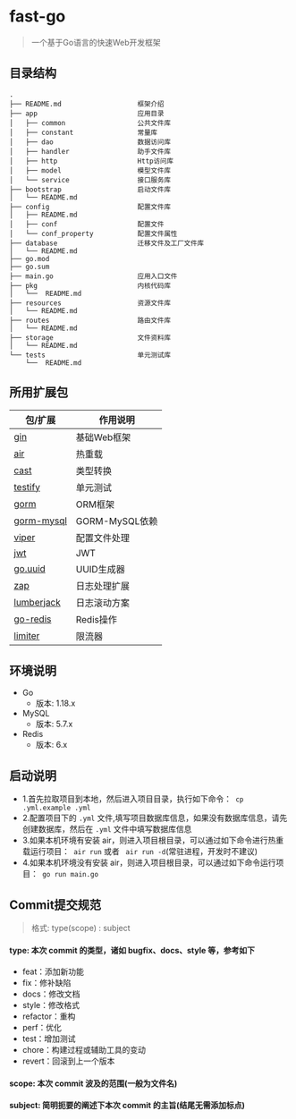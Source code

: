 # fast-go

> 一个基于Go语言的快速Web开发框架

## 目录结构

```
.
├── README.md                   框架介绍
├── app                         应用目录
│   ├── common                  公共文件库
│   ├── constant                常量库
│   ├── dao                     数据访问库
│   ├── handler                 助手文件库
│   ├── http                    Http访问库
│   ├── model                   模型文件库
│   └── service                 接口服务库
├── bootstrap                   启动文件库
│   └── README.md
├── config                      配置文件库
│   ├── README.md
│   ├── conf                    配置文件
│   └── conf_property           配置文件属性
├── database                    迁移文件及工厂文件库
│   └── README.md
├── go.mod
├── go.sum
├── main.go                     应用入口文件
├── pkg                         内核代码库
│   └──  README.md
├── resources                   资源文件库
│   └── README.md
├── routes                      路由文件库
│   └── README.md
├── storage                     文件资料库
│   └── README.md
└── tests                       单元测试库
    └──  README.md

```

## 所用扩展包

| 包/扩展                                                  | 作用说明         |
|-------------------------------------------------------|--------------|
| [gin](https://github.com/gin-gonic/gin)               | 基础Web框架      |
| [air](https://github.com/cosmtrek/air)                | 热重载          |
| [cast](https://github.com/spf13/cast)                 | 类型转换         |
| [testify](https://github.com/stretchr/testify)        | 单元测试         |
| [gorm](https://github.com/go-gorm/gorm)               | ORM框架        |
| [gorm-mysql](https://github.com/go-gorm/mysql)        | GORM-MySQL依赖 |
| [viper](https://github.com/spf13/viper)               | 配置文件处理       |
| [jwt](https://github.com/dgrijalva/jwt-go)            | JWT          |
| [go.uuid](https://github.com/satori/go.uuid)          | UUID生成器      |
| [zap](https://github.com/uber-go/zap)                 | 日志处理扩展       |
| [lumberjack](https://github.com/natefinch/lumberjack) | 日志滚动方案       |
| [go-redis](https://github.com/go-redis/redis)         | Redis操作      |
| [limiter](https://github.com/ulule/limiter)           | 限流器          |

## 环境说明
- Go 
  - 版本: 1.18.x
- MySQL
  - 版本: 5.7.x 
- Redis
  - 版本: 6.x

## 启动说明
- 1.首先拉取项目到本地，然后进入项目目录，执行如下命令：` cp .yml.example .yml`
- 2.配置项目下的 `.yml` 文件,填写项目数据库信息，如果没有数据库信息，请先创建数据库，然后在 `.yml` 文件中填写数据库信息
- 3.如果本机环境有安装 air，则进入项目根目录，可以通过如下命令进行热重载运行项目：` air run` 或者 ` air run -d`(常驻进程，开发时不建议)
- 4.如果本机环境没有安装 air，则进入项目根目录，可以通过如下命令运行项目：` go run main.go`

## Commit提交规范

> 格式: type(scope) : subject

#### type: 本次 commit 的类型，诸如 bugfix、docs、style 等，参考如下

- feat：添加新功能
- fix：修补缺陷
- docs：修改文档
- style：修改格式
- refactor：重构
- perf：优化
- test：增加测试
- chore：构建过程或辅助工具的变动
- revert：回滚到上一个版本

#### scope: 本次 commit 波及的范围(一般为文件名)

#### subject: 简明扼要的阐述下本次 commit 的主旨(结尾无需添加标点)